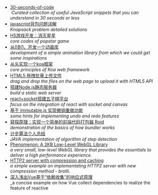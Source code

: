 * [30-seconds-of-code](https://github.com/Chalarangelo/30-seconds-of-code/blob/master/README.md)<br/>
  _Curated collection of useful JavaScript snippets that you can understand in 30 seconds or less_
* [javascript背包问题详解](https://segmentfault.com/a/1190000012829866)<br/>
  _Knapsack problem detailed solutions_
* [H5游戏开发：消灭星星](https://github.com/leeenx/popstar/tree/master/src/script/core)<br/>
 _core codes of popstar game_
* [从0到1，开发一个动画库](https://github.com/JS-Hao/timeline/tree/master/src)<br/>
 _development of a simple animation library from which we could get some inspirations_
 * [从头实现一个koa框架](https://segmentfault.com/a/1190000014044408)<br/>
 _core principles of Koa web framework_
  * [HTML5 拖拽批量上传文件](https://github.com/Msxiaoma/upload-folder)<br/>
 _drag and drop the files on the web page to upload it with HTML5 API_
   * [搭建Node.js静态服务器](https://segmentfault.com/a/1190000013800347)<br/>
 _build a static web server_
 * [react+socket搭建五子棋平台](https://segmentfault.com/a/1190000014553247)<br/>
 _focus on the integration of react with socket and canvas_
 * [基于 Immutable.js 实现撤销重做功能](https://qianduan.group/posts/5a956f860cf6b624d2239cae)<br/>
 _some hints for implementing undo and redo features_
  * [窥探原理：实现一个简单的前端代码打包器 Roid](https://segmentfault.com/a/1190000015172229)<br/>
 _demonstration of the basics of how bundler works_
  * [计步算法个人总结](https://blog.csdn.net/Zxin94264/article/details/78716290)<br/>
_JAVA implementation of algorithm of step detection_
  * [Phenomenon: A 2KB Low-Level WebGL Library](https://github.com/vaneenige/phenomenon)<br/>
_a very small, low-level WebGL library that provides the essentials to deliver a high performance experience._
  * [HTTP2 server with compression and caching](https://gist.github.com/davidgilbertson/e5690c04e06c4882cf5761f8acff36ec)<br/>
_a simple example on implementating HTTP2 server with new compression method - brotli._
  * [深入浅出Vue基于“依赖收集”的响应式原理](https://zhuanlan.zhihu.com/p/29318017)<br/>
_a concise example on how Vue collect dependencies to realize the feature of reactive
